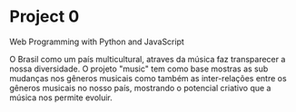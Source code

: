 # Project 0

Web Programming with Python and JavaScript

O Brasil como um país multicultural, atraves da música faz
transparecer a nossa diversidade. O projeto "music" tem como base
mostras as sub mudanças nos gêneros musicais como também as
inter-relações entre os gêneros musicais no nosso país, mostrando
o potencial criativo que a música nos permite evoluir.

